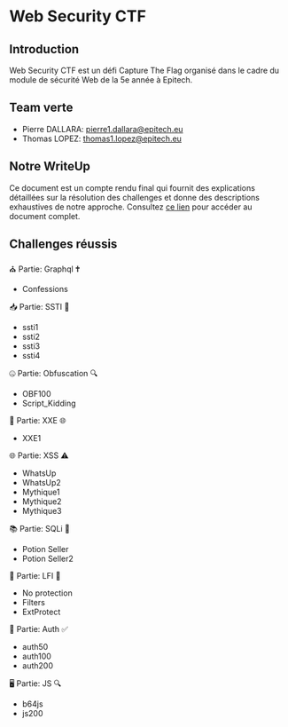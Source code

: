 # Web Security CTF

## Introduction
Web Security CTF est un défi Capture The Flag organisé dans le cadre du module de sécurité Web de la 5e année à Epitech.

## Team verte
- Pierre DALLARA: pierre1.dallara@epitech.eu
- Thomas LOPEZ: thomas1.lopez@epitech.eu

## Notre WriteUp
Ce document est un compte rendu final qui fournit des explications détaillées sur la résolution des challenges et donne des descriptions exhaustives de notre approche.
Consultez [ce lien](https://docs.google.com/document/d/1yjX_1b3xaxM---C4otPZXdM3CLrQBeUi7DPDoup1jeo/edit?usp=sharing) pour accéder au document complet.

## Challenges réussis
⛪ Partie: Graphql 🕇
- Confessions

📥 Partie: SSTI 🧬
- ssti1
- ssti2
- ssti3
- ssti4

🤐 Partie: Obfuscation 🔍
- OBF100
- Script_Kidding

📄 Partie: XXE 🌐
- XXE1

🌐 Partie: XSS ⚠️
- WhatsUp
- WhatsUp2
- Mythique1
- Mythique2
- Mythique3

📚 Partie: SQLi 💉
- Potion Seller
- Potion Seller2

📂 Partie: LFI 🔗
- No protection
- Filters
- ExtProtect

🔐 Partie: Auth ✅
- auth50
- auth100
- auth200

🖥️ Partie: JS 🔍
- b64js
- js200
